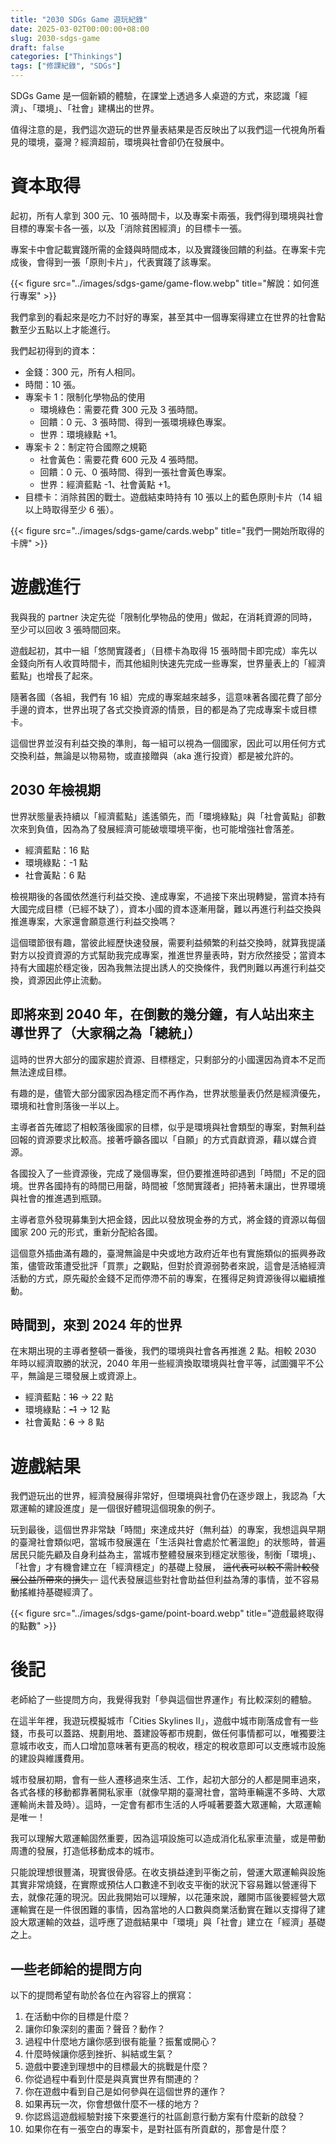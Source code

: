 ```yaml
---
title: "2030 SDGs Game 遊玩紀錄"
date: 2025-03-02T00:00:00+08:00
slug: 2030-sdgs-game
draft: false
categories: ["Thinkings"]
tags: ["修課紀錄", "SDGs"]
---
```


SDGs Game 是一個新穎的體驗，在課堂上透過多人桌遊的方式，來認識「經濟」、「環境」、「社會」建構出的世界。

值得注意的是，我們這次遊玩的世界量表結果是否反映出了以我們這一代視角所看見的環境，臺灣？經濟超前，環境與社會卻仍在發展中。

<!--more-->

# 資本取得

起初，所有人拿到 300 元、10 張時間卡，以及專案卡兩張，我們得到環境與社會目標的專案卡各一張，以及「消除貧困經濟」的目標卡一張。

專案卡中會記載實踐所需的金錢與時間成本，以及實踐後回饋的利益。在專案卡完成後，會得到一張「原則卡片」，代表實踐了該專案。

{{< figure src="../images/sdgs-game/game-flow.webp" title="解說：如何進行專案" >}}

我們拿到的看起來是吃力不討好的專案，甚至其中一個專案得建立在世界的社會點數至少五點以上才能進行。

我們起初得到的資本：

- 金錢：300 元，所有人相同。
- 時間：10 張。
- 專案卡 1：限制化學物品的使用
    - 環境綠色：需要花費 300 元及 3 張時間。
    - 回饋：0 元、3 張時間、得到一張環境綠色專案。
    - 世界：環境綠點 +1。
- 專案卡 2：制定符合國際之規範
    - 社會黃色：需要花費 600 元及 4 張時間。
    - 回饋：0 元、0 張時間、得到一張社會黃色專案。
    - 世界：經濟藍點 -1、社會黃點 +1。
- 目標卡：消除貧困的戰士。遊戲結束時持有 10 張以上的藍色原則卡片（14 組以上時取得至少 6 張）。

{{< figure src="../images/sdgs-game/cards.webp" title="我們一開始所取得的卡牌" >}}

# 遊戲進行

我與我的 partner 決定先從「限制化學物品的使用」做起，在消耗資源的同時，至少可以回收 3 張時間回來。

遊戲起初，其中一組「悠閒實踐者」（目標卡為取得 15 張時間卡即完成）率先以金錢向所有人收買時間卡，而其他組則快速先完成一些專案，世界量表上的「經濟藍點」也增長了起來。

隨著各國（各組，我們有 16 組）完成的專案越來越多，這意味著各國花費了部分手邊的資本，世界出現了各式交換資源的情景，目的都是為了完成專案卡或目標卡。

這個世界並沒有利益交換的準則，每一組可以視為一個國家，因此可以用任何方式交換利益，無論是以物易物，或直接贈與（aka 進行投資）都是被允許的。

## **2030 年檢視期**

世界狀態量表持續以「經濟藍點」遙遙領先，而「環境綠點」與「社會黃點」卻數次來到負值，因為為了發展經濟可能破壞環境平衡，也可能增強社會落差。

- 經濟藍點：16 點
- 環境綠點：-1 點
- 社會黃點：6 點

檢視期後的各國依然進行利益交換、達成專案，不過接下來出現轉變，當資本持有大國完成目標（已經不缺了），資本小國的資本逐漸用罄，難以再進行利益交換與推進專案，大家還會願意進行利益交換嗎？

這個環節很有趣，當彼此經歷快速發展，需要利益頻繁的利益交換時，就算我提議對方以投資資源的方式幫助我完成專案，推進世界量表時，對方欣然接受；當資本持有大國趨於穩定後，因為我無法提出誘人的交換條件，我們則難以再進行利益交換，資源因此停止流動。

## **即將來到 2040 年**，在倒數的幾分鐘，有人站出來主導世界了（大家稱之為「總統」）

這時的世界大部分的國家趨於資源、目標穩定，只剩部分的小國還因為資本不足而無法達成目標。

有趣的是，儘管大部分國家因為穩定而不再作為，世界狀態量表仍然是經濟優先，環境和社會則落後一半以上。

主導者首先確認了相較落後國家的目標，似乎是環境與社會類型的專案，對無利益回報的資源要求比較高。接著呼籲各國以「自願」的方式貢獻資源，藉以媒合資源。

各國投入了一些資源後，完成了幾個專案，但仍要推進時卻遇到「時間」不足的囧境。世界各國持有的時間已用罄，時間被「悠閒實踐者」把持著未讓出，世界環境與社會的推進遇到瓶頸。

主導者意外發現募集到大把金錢，因此以發放現金券的方式，將金錢的資源以每個國家 200 元的形式，重新分配給各國。

這個意外插曲滿有趣的，臺灣無論是中央或地方政府近年也有實施類似的振興券政策，儘管政策遭受批評「買票」之觀點，但對於資源弱勢者來說，這會是活絡經濟活動的方式，原先礙於金錢不足而停滯不前的專案，在獲得足夠資源後得以繼續推動。

## 時間到，**來到 2024 年**的世界

在末期出現的主導者整頓一番後，我們的環境與社會各再推進 2 點。相較 2030 年時以經濟取勝的狀況，2040 年用一些經濟換取環境與社會平等，試圖彌平不公平，無論是三環發展上或資源上。

- 經濟藍點：~~16~~ → 22 點
- 環境綠點：~~-1~~ → 12 點
- 社會黃點：~~6~~ → 8 點


# 遊戲結果

我們遊玩出的世界，經濟發展得非常好，但環境與社會仍在逐步跟上，我認為「大眾運輸的建設進度」是一個很好體現這個現象的例子。

玩到最後，這個世界非常缺「時間」來達成共好（無利益）的專案，我想這與早期的臺灣社會類似吧，當城市發展還在「生活與社會處於忙著溫飽」的狀態時，普遍居民只能先顧及自身利益為主，當城市整體發展來到穩定狀態後，制衡「環境」、「社會」才有機會建立在「經濟穩定」的基礎上發展， ~~這代表可以較不需計較發展公益所帶來的損失，~~ 這代表發展這些對社會助益但利益為薄的事情，並不容易動搖維持基礎經濟了。

{{< figure src="../images/sdgs-game/point-board.webp" title="遊戲最終取得的點數" >}}

# 後記

老師給了一些提問方向，我覺得我對「參與這個世界運作」有比較深刻的體驗。

在這半年裡，我遊玩模擬城市「Cities Skylines II」，遊戲中城市剛落成會有一些錢，市長可以蓋路、規劃用地、蓋建設等都市規劃，做任何事情都可以，唯獨要注意城市收支，而人口增加意味著有更高的稅收，穩定的稅收意即可以支應城市設施的建設與維護費用。

城市發展初期，會有一些人遷移過來生活、工作，起初大部分的人都是開車過來，各式各樣的移動都靠著開私家車（就像早期的臺灣社會，當時車輛還不多時、大眾運輸尚未普及時）。這時，一定會有都市生活的人呼喊著要蓋大眾運輸，大眾運輸是唯一！

我可以理解大眾運輸固然重要，因為這項設施可以造成消化私家車流量，或是帶動周遭的發展，打造低移動成本的城市。

只能說理想很豐滿，現實很骨感。在收支損益達到平衡之前，營運大眾運輸與設施其實非常燒錢，在實際或預估人口數達不到收支平衡的狀況下容易難以營運得下去，就像花蓮的現況。因此我開始可以理解，以花蓮來說，離開市區後要經營大眾運輸實在是一件很困難的事情，因為當地的人口數與商業活動實在難以支撐得了建設大眾運輸的效益，這呼應了遊戲結果中「環境」與「社會」建立在「經濟」基礎之上。

## 一些老師給的提問方向

以下的提問希望有助於各位在內容容上的撰寫：

1. 在活動中你的目標是什麼？
2. 讓你印象深刻的畫面？聲音？動作？
3. 過程中什麼地方讓你感到很有能量？振奮或開心？
4. 什麼時候讓你感到挫折、糾結或生氣？
5. 遊戲中要達到理想中的目標最大的挑戰是什麼？
6. 你從過程中看到什麼是與真實世界有關連的？
7. 你在遊戲中看到自己是如何參與在這個世界的運作？
8. 如果再玩一次，你會想做什麼不一樣的地方？
9. 你認爲這遊戲經驗對接下來要進行的社區創意行動方案有什麼新的啟發？
10. 如果你在有ㄧ張空白的專案卡，是對社區有所貢獻的，那會是什麼？